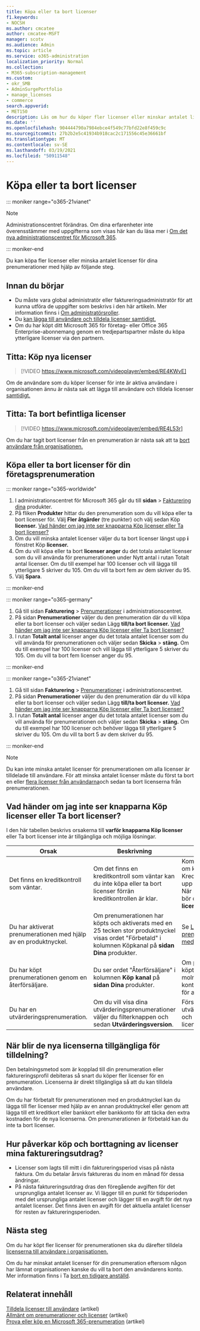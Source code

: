 ```yaml
---
title: Köpa eller ta bort licenser
f1.keywords:
- NOCSH
ms.author: cmcatee
author: cmcatee-MSFT
manager: scotv
ms.audience: Admin
ms.topic: article
ms.service: o365-administration
localization_priority: Normal
ms.collection:
- M365-subscription-management
ms.custom:
- okr_SMB
- AdminSurgePortfolio
- manage_licenses
- commerce
search.appverid:
- MET150
description: Läs om hur du köper fler licenser eller minskar antalet licenser för din Microsoft 365 för företag-prenumeration.
ms.date: ''
ms.openlocfilehash: 904444790a7984ebce4f549c77bfd22e8f459c9c
ms.sourcegitcommit: 27b2b2e5c41934b918cac2c171556c45e36661bf
ms.translationtype: MT
ms.contentlocale: sv-SE
ms.lasthandoff: 03/19/2021
ms.locfileid: "50911548"
---
```

# <a name="buy-or-remove-licenses"></a>Köpa eller ta bort licenser

::: moniker range="o365-21vianet"

> [!NOTE]
> Administrationscentret förändras. Om dina erfarenheter inte överensstämmer med uppgifterna som visas här kan du läsa mer i [Om det nya administrationscentret för Microsoft 365](../../admin/microsoft-365-admin-center-preview.md?preserve-view=true&view=o365-21vianet).

::: moniker-end

Du kan köpa fler licenser eller minska antalet licenser för dina prenumerationer med hjälp av följande steg.

## <a name="before-you-begin"></a>Innan du börjar

- Du måste vara global administratör eller faktureringsadministratör för att kunna utföra de uppgifter som beskrivs i den här artikeln. Mer information finns i [Om administratörsroller](../../admin/add-users/about-admin-roles.md).
- Du [kan lägga till användare och tilldela licenser samtidigt.](../../admin/add-users/add-users.md)
- Om du har köpt ditt Microsoft 365 för företag- eller Office 365 Enterprise-abonnemang genom en tredjepartspartner måste du köpa ytterligare licenser via den partnern.

## <a name="watch-buy-new-licenses"></a>Titta: Köp nya licenser

> [!VIDEO https://www.microsoft.com/videoplayer/embed/RE4KWvE]

Om de användare som du köper licenser för inte är aktiva användare i organisationen ännu är nästa sak att lägga till användare och tilldela licenser [samtidigt.](../../admin/add-users/add-users.md)

## <a name="watch-remove-existing-licenses"></a>Titta: Ta bort befintliga licenser

> [!VIDEO https://www.microsoft.com/videoplayer/embed/RE4L53r]

Om du har tagit bort licenser från en prenumeration är nästa sak att ta [bort användare från organisationen.](../../admin/add-users/delete-a-user.md)

## <a name="buy-or-remove-licenses-for-your-business-subscription"></a>Köpa eller ta bort licenser för din företagsprenumeration

::: moniker range="o365-worldwide"

1. I administrationscentret för Microsoft 365 går du till **sidan** \> <a href="https://go.microsoft.com/fwlink/p/?linkid=842054" target="_blank">Fakturering dina</a> produkter.
2. På fliken **Produkter** hittar du den prenumeration som du vill köpa eller ta bort licenser för. Välj **Fler åtgärder** (tre punkter) och välj sedan Köp **licenser.** [Vad händer om jag inte ser knapparna Köp licenser eller Ta bort licenser?](#what-if-i-dont-see-the-buy-licenses-or-remove-licenses-buttons)
3. Om du vill minska antalet licenser väljer du ta bort licenser längst upp **i** fönstret Köp **licenser.**
4. Om du vill köpa eller ta  bort **licenser anger** du det totala antalet licenser som du vill använda för prenumerationen under Nytt antal i rutan Totalt antal licenser. Om du till exempel har 100 licenser och vill lägga till ytterligare 5 skriver du 105. Om du vill ta bort fem av dem skriver du 95.
5. Välj **Spara**.

::: moniker-end

::: moniker range="o365-germany"

1. Gå till sidan **Fakturering** \> <a href="https://go.microsoft.com/fwlink/p/?linkid=847745" target="_blank">Prenumerationer</a> i administrationscentret.
2. På sidan **Prenumerationer** väljer du den prenumeration där du vill köpa eller ta bort licenser och väljer sedan Lägg **till/ta bort licenser.** [Vad händer om jag inte ser knapparna Köp licenser eller Ta bort licenser?](#what-if-i-dont-see-the-buy-licenses-or-remove-licenses-buttons)
3. I rutan **Totalt antal** licenser anger du det totala antalet licenser som du vill använda för prenumerationen och väljer sedan **Skicka** \> **stäng.** Om du till exempel har 100 licenser och vill lägga till ytterligare 5 skriver du 105. Om du vill ta bort fem licenser anger du 95.

::: moniker-end

::: moniker range="o365-21vianet"

1. Gå till sidan **Fakturering** \> <a href="https://go.microsoft.com/fwlink/p/?linkid=850626" target="_blank">Prenumerationer</a> i administrationscentret.
2. På sidan **Prenumerationer** väljer du den prenumeration där du vill köpa eller ta bort licenser och väljer sedan Lägg **till/ta bort licenser.** [Vad händer om jag inte ser knapparna Köp licenser eller Ta bort licenser?](#what-if-i-dont-see-the-buy-licenses-or-remove-licenses-buttons)
3. I rutan **Totalt antal** licenser anger du det totala antalet licenser som du vill använda för prenumerationen och väljer sedan **Skicka** \> **stäng.** Om du till exempel har 100 licenser och behöver lägga till ytterligare 5 skriver du 105. Om du vill ta bort 5 av dem skriver du 95.

::: moniker-end

> [!NOTE]
> Du kan inte minska antalet licenser för prenumerationen om alla licenser är tilldelade till användare. För att minska antalet licenser måste du först ta bort en eller [flera licenser från användarna](../../admin/manage/remove-licenses-from-users.md)och sedan ta bort licenserna från prenumerationen.

## <a name="what-if-i-dont-see-the-buy-licenses-or-remove-licenses-buttons"></a>Vad händer om jag inte ser knapparna Köp licenser eller Ta bort licenser?

I den här tabellen beskrivs orsakerna till **varför knapparna Köp licenser** eller Ta bort licenser inte är tillgängliga och möjliga lösningar. 

|Orsak  |Beskrivning  |Lösning  |
|---------|---------|---------|
|Det finns en kreditkontroll som väntar. |Om det finns en kreditkontroll som väntar kan du inte köpa eller ta bort licenser förrän kreditkontrollen är klar.  | Kom tillbaka senare för att se om kreditkontrollen är klar. Kreditkontroller tar vanligtvis upp till två arbetsdagar.<br/>När kreditkontrollen är klar bör du se knapparna **Köp licenser** och **Ta bort** licenser. |
|Du har aktiverat prenumerationen med hjälp av en produktnyckel.| Om prenumerationen har köpts och aktiverats med en 25 tecken stor produktnyckel  visas ordet "Förbetald" i kolumnen Köpkanal på **sidan Dina** produkter.  |Se [Lägga till licenser för en prenumeration som betalats med en produktnyckel.](add-licenses-using-product-key.md) |
|Du har köpt prenumerationen genom en återförsäljare.| Du ser ordet "Återförsäljare" i kolumnen **Köp kanal** på **sidan Dina** produkter. | Om prenumerationen har köpts via en leverantör av molnlösningar (CSP) kontaktar du din CSP-partner för att köpa fler licenser.        |
|Du har en utvärderingsprenumeration. | Om du vill visa dina utvärderingsprenumerationer väljer du filterknappen och sedan **Utvärderingsversion**. | Först köper du utvärderingsprenumerationen och sedan kan du köpa fler licenser.|

## <a name="when-will-the-new-licenses-be-available-to-assign"></a>När blir de nya licenserna tillgängliga för tilldelning?

Den betalningsmetod som är kopplad till din prenumeration eller faktureringsprofil debiteras så snart du köper fler licenser för en prenumeration. Licenserna är direkt tillgängliga så att du kan tilldela användare.

Om du har förbetalt för prenumerationen med en produktnyckel kan du lägga till fler licenser med hjälp av en annan produktnyckel eller genom att lägga till ett kreditkort eller bankkort eller bankkonto för att täcka den extra kostnaden för de nya licenserna. Om prenumerationen är förbetald kan du inte ta bort licenser.

## <a name="how-does-buying-or-removing-licenses-affect-my-billing-statements"></a>Hur påverkar köp och borttagning av licenser mina faktureringsutdrag?

- Licenser som lagts till mitt i din faktureringsperiod visas på nästa faktura. Om du betalar årsvis faktureras du inom en månad för dessa ändringar.
- På nästa faktureringsutdrag dras den föregående avgiften för det ursprungliga antalet licenser av. Vi lägger till en punkt för tidsperioden med det ursprungliga antalet licenser och lägger till en avgift för det nya antalet licenser. Det finns även en avgift för det aktuella antalet licenser för resten av faktureringsperioden.

## <a name="next-steps"></a>Nästa steg

Om du har köpt fler licenser för prenumerationen ska du därefter tilldela [licenserna till användare i organisationen.](../../admin/manage/assign-licenses-to-users.md)

Om du har minskat antalet licenser för din prenumeration eftersom någon har lämnat organisationen kanske du vill ta bort den användarens konto. Mer information finns i Ta [bort en tidigare anställd](../../admin/add-users/remove-former-employee.md).

## <a name="related-content"></a>Relaterat innehåll

[Tilldela licenser till användare](../../admin/manage/assign-licenses-to-users.md) (artikel)\
[Allmänt om prenumerationer och licenser](subscriptions-and-licenses.md) (artikel)\
[Prova eller köp en Microsoft 365-prenumeration](../try-or-buy-microsoft-365.md) (artikel)